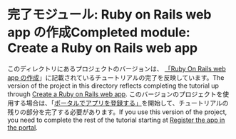 # <a name="completed-module-create-a-ruby-on-rails-web-app"></a><span data-ttu-id="f67b1-101">完了モジュール: Ruby on Rails web app の作成</span><span class="sxs-lookup"><span data-stu-id="f67b1-101">Completed module: Create a Ruby on Rails web app</span></span>

<span data-ttu-id="f67b1-102">このディレクトリにあるプロジェクトのバージョンは、 [「Ruby On Rails web app の作成](https://docs.microsoft.com/graph/training/ruby-tutorial?tutorial-step=1)」に記載されているチュートリアルの完了を反映しています。</span><span class="sxs-lookup"><span data-stu-id="f67b1-102">The version of the project in this directory reflects completing the tutorial up through [Create a Ruby on Rails web app](https://docs.microsoft.com/graph/training/ruby-tutorial?tutorial-step=1).</span></span> <span data-ttu-id="f67b1-103">このバージョンのプロジェクトを使用する場合は、「[ポータルでアプリを登録する」](https://docs.microsoft.com/graph/training/ruby-tutorial?tutorial-step=2)を開始して、チュートリアルの残りの部分を完了する必要があります。</span><span class="sxs-lookup"><span data-stu-id="f67b1-103">If you use this version of the project, you need to complete the rest of the tutorial starting at [Register the app in the portal](https://docs.microsoft.com/graph/training/ruby-tutorial?tutorial-step=2).</span></span>